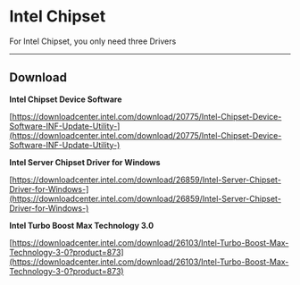 # Intel Chipset

For Intel Chipset, you only need three Drivers

---

## Download

**Intel Chipset Device Software**

[https://downloadcenter.intel.com/download/20775/Intel-Chipset-Device-Software-INF-Update-Utility-](https://downloadcenter.intel.com/download/20775/Intel-Chipset-Device-Software-INF-Update-Utility-)

**Intel Server Chipset Driver for Windows**

[https://downloadcenter.intel.com/download/26859/Intel-Server-Chipset-Driver-for-Windows-](https://downloadcenter.intel.com/download/26859/Intel-Server-Chipset-Driver-for-Windows-)

**Intel Turbo Boost Max Technology 3.0**

[https://downloadcenter.intel.com/download/26103/Intel-Turbo-Boost-Max-Technology-3-0?product=873](https://downloadcenter.intel.com/download/26103/Intel-Turbo-Boost-Max-Technology-3-0?product=873)

